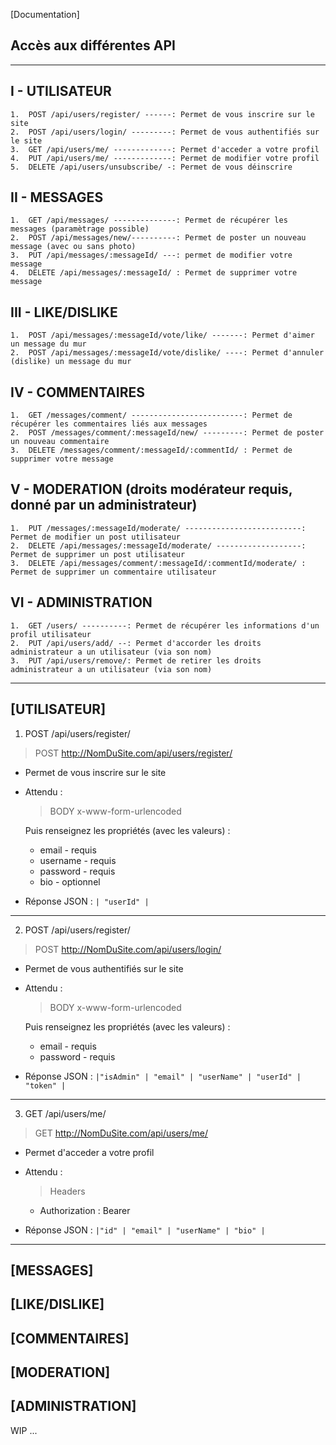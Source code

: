 [Documentation]
## Accès aux différentes API
---------------------------
## I - UTILISATEUR

	1.	POST /api/users/register/ ------: Permet de vous inscrire sur le site
	2.	POST /api/users/login/ ---------: Permet de vous authentifiés sur le site
    3.	GET /api/users/me/ -------------: Permet d'acceder a votre profil
    4.	PUT /api/users/me/ -------------: Permet de modifier votre profil
    5.	DELETE /api/users/unsubscribe/ -: Permet de vous déinscrire

## II - MESSAGES

	1.	GET /api/messages/ --------------: Permet de récupérer les messages (paramètrage possible)
	2.	POST /api/messages/new/----------: Permet de poster un nouveau message (avec ou sans photo)
    3.	PUT /api/messages/:messageId/ ---: permet de modifier votre message
    4.	DELETE /api/messages/:messageId/ : Permet de supprimer votre message

## III - LIKE/DISLIKE

	1.	POST /api/messages/:messageId/vote/like/ -------: Permet d'aimer un message du mur
	2.	POST /api/messages/:messageId/vote/dislike/ ----: Permet d'annuler (dislike) un message du mur

## IV - COMMENTAIRES

	1.	GET /messages/comment/ -------------------------: Permet de récupérer les commentaires liés aux messages
	2.	POST /messages/comment/:messageId/new/ ---------: Permet de poster un nouveau commentaire
    3.	DELETE /messages/comment/:messageId/:commentId/ : Permet de supprimer votre message

## V - MODERATION (droits modérateur requis, donné par un administrateur)

    1.	PUT /messages/:messageId/moderate/ --------------------------: Permet de modifier un post utilisateur
	2.	DELETE /api/messages/:messageId/moderate/ -------------------: Permet de supprimer un post utilisateur
    3.	DELETE /api/messages/comment/:messageId/:commentId/moderate/ : Permet de supprimer un commentaire utilisateur

## VI - ADMINISTRATION

    1.	GET /users/ ----------: Permet de récupérer les informations d'un profil utilisateur
	2.	PUT /api/users/add/ --: Permet d'accorder les droits administrateur a un utilisateur (via son nom)
    3.	PUT /api/users/remove/: Permet de retirer les droits administrateur a un utilisateur (via son nom)
---------------------------

## [UTILISATEUR]
1.	POST /api/users/register/
> POST http://NomDuSite.com/api/users/register/
- Permet de vous inscrire sur le site

- Attendu : 
    > BODY 
    > x-www-form-urlencoded

    Puis renseignez les propriétés (avec les valeurs) :

    - email - requis
    - username - requis
    - password - requis
    - bio - optionnel

- Réponse JSON : ` | "userId" | `
---------------------------

2.	POST /api/users/register/
> POST http://NomDuSite.com/api/users/login/
- Permet de vous authentifiés sur le site

- Attendu : 
    > BODY 
    > x-www-form-urlencoded

    Puis renseignez les propriétés (avec les valeurs) :

    - email - requis
    - password - requis

- Réponse JSON : ` |"isAdmin" | "email" | "userName" | "userId" | "token" | `
---------------------------

3.	GET /api/users/me/
> GET http://NomDuSite.com/api/users/me/
- Permet d'acceder a votre profil

- Attendu : 
    > Headers 
    - Authorization : Bearer <TOKEN>

- Réponse JSON : ` |"id" | "email" | "userName" | "bio" | `
---------------------------

## [MESSAGES]

## [LIKE/DISLIKE]

## [COMMENTAIRES]

## [MODERATION]

## [ADMINISTRATION]

WIP ...
